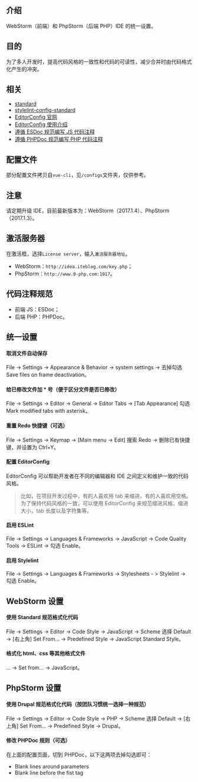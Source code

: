 ## 介绍
WebStorm（前端）和 PhpStorm（后端 PHP）IDE 的统一设置。

## 目的
为了多人开发时，提高代码风格的一致性和代码的可读性，减少合并时由代码格式化产生的冲突。

## 相关
- [standard](https://github.com/feross/standard)
- [stylelint-config-standard](https://github.com/stylelint/stylelint-config-standard)
- [EditorConfig 官网](http://editorconfig.org/)
- [EditorConfig 使用介绍](https://segmentfault.com/a/1190000007599845)
- [遵循 ESDoc 规范编写 JS 代码注释](https://github.com/zhaotoday/esdoc)
- [遵循 PHPDoc 规范编写 PHP 代码注释](https://www.phpdoc.org/)

## 配置文件
部分配置文件拷贝自`vue-cli`，见`/configs`文件夹，仅供参考。

## 注意
请定期升级 IDE，目前最新版本为：WebStorm（2017.1.4）、PhpStorm（2017.1.3）。

## 激活服务器
在激活框，选择`License server`，输入`激活服务器地址`。
- WebStorm：`http://idea.iteblog.com/key.php`；
- PhpStorm：`http://www.0-php.com:1017`。

## 代码注释规范
- 前端 JS：ESDoc；
- 后端 PHP：PHPDoc。

## 统一设置
#### 取消文件自动保存
File -> Settings -> Appearance & Behavior -> system settings -> 去掉勾选 Save files on frame deactivation。

#### 给已修改文件加 * 号（便于区分文件是否已修改）
File -> Settings -> Editor -> General -> Editor Tabs -> [Tab Appearance] 勾选 Mark modified tabs with asterisk。

#### 重置 Redo 快捷键（可选）
File -> Settings -> Keymap -> [Main menu -> Edit] 搜索 Redo -> 删除已有快捷键，并设置为 Ctrl+Y。

#### 配置 EditorConfig
EditorConfig 可以帮助开发者在不同的编辑器和 IDE 之间定义和维护一致的代码风格。
> 比如，在项目开发过程中，有的人喜欢用 tab 来缩进，有的人喜欢用空格。为了保持代码风格的一致，可以使用 EditorConfig 来规范缩进风格，缩进大小，tab 长度以及字符集等。

#### 启用 ESLint
File -> Settings -> Languages & Frameworks -> JavaScript -> Code Quality Tools -> ESLint -> 勾选 Enable。

#### 启用 Stylelint
File -> Settings -> Languages & Frameworks -> Stylesheets - > Stylelint -> 勾选 Enable。

## WebStorm 设置
#### 使用 Standard 规范格式化代码
File -> Settings -> Editor -> Code Style -> JavaScript -> Scheme 选择 Default -> [右上角] Set From... -> Predefined Style -> JavaScript Standard Style。

#### 格式化 html、css 等其他格式文件
... -> Set from... -> JavaScript。

## PhpStorm 设置
#### 使用 Drupal 规范格式化代码（按团队习惯统一选择一种规范）
File -> Settings -> Editor -> Code Style -> PHP -> Scheme 选择 Default -> [右上角] Set From... -> Predefined Style -> Drupal。

#### 修改 PHPDoc 规则（可选）
在上面的配置页面，切到 PHPDoc，以下这两项去掉勾选即可：
- Blank lines around parameters
- Blank line before the fist tag
